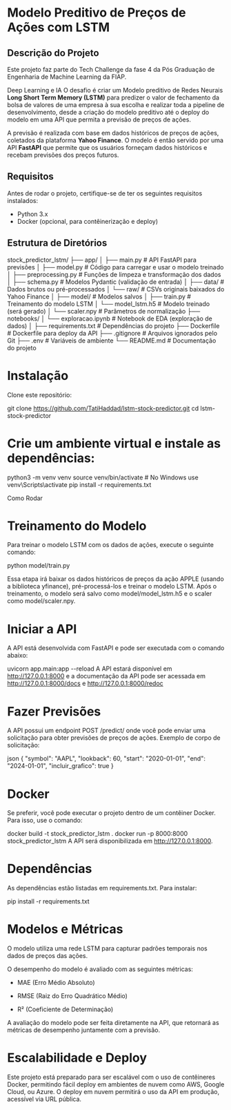 # Modelo Preditivo de Preços de Ações com LSTM

## Descrição do Projeto

Este projeto faz parte do Tech Challenge da fase 4 da Pós Graduação de Engenharia de Machine Learning da FIAP.


Deep Learning e IA 
O desafio é criar um Modelo preditivo de Redes Neurais **Long Short Term Memory (LSTM)** para predizer o valor de fechamento da bolsa de valores de uma empresa à sua escolha e realizar toda a pipeline de desenvolvimento, 
desde a criação do modelo preditivo até o deploy do modelo em uma API que permita a previsão de preços de ações. 
 
 A previsão é realizada com base em dados históricos de preços de ações, coletados da plataforma **Yahoo Finance**. O modelo é então servido por uma API **FastAPI** que permite que os usuários forneçam dados históricos e recebam previsões dos preços futuros.



## Requisitos

Antes de rodar o projeto, certifique-se de ter os seguintes requisitos instalados:

- Python 3.x
- Docker (opcional, para contêinerização e deploy)


## Estrutura de Diretórios

stock_predictor_lstm/
├── app/
│   ├── main.py               # API FastAPI para previsões
│   ├── model.py              # Código para carregar e usar o modelo treinado
│   ├── preprocessing.py      # Funções de limpeza e transformação dos dados
│   ├── schema.py             # Modelos Pydantic (validação de entrada)
│
├── data/                     # Dados brutos ou pré-processados
│   └── raw/                  # CSVs originais baixados do Yahoo Finance
│
├── model/                    # Modelos salvos 
│   ├── train.py              # Treinamento do modelo LSTM
│   └── model_lstm.h5         # Modelo treinado (será gerado)
│   └── scaler.npy            # Parâmetros de normalização
├── notebooks/
│   └── exploracao.ipynb      # Notebook de EDA (exploração de dados)
│
├── requirements.txt          # Dependências do projeto
├── Dockerfile                # Dockerfile para deploy da API
├── .gitignore                # Arquivos ignorados pelo Git
├── .env                      # Variáveis de ambiente
└── README.md                 # Documentação do projeto



# Instalação
Clone este repositório:

git clone https://github.com/TatiHaddad/lstm-stock-predictor.git
cd lstm-stock-predictor


# Crie um ambiente virtual e instale as dependências:

python3 -m venv venv
source venv/bin/activate  # No Windows use venv\Scripts\activate
pip install -r requirements.txt



Como Rodar
# Treinamento do Modelo
Para treinar o modelo LSTM com os dados de ações, execute o seguinte comando:

python model/train.py

Essa etapa irá baixar os dados históricos de preços da ação APPLE (usando a biblioteca yfinance), pré-processá-los e treinar o modelo LSTM. Após o treinamento, o modelo será salvo como model/model_lstm.h5 e o scaler como model/scaler.npy.



# Iniciar a API
A API está desenvolvida com FastAPI e pode ser executada com o comando abaixo:

uvicorn app.main:app --reload
A API estará disponível em http://127.0.0.1:8000 e a documentação da API pode ser acessada em http://127.0.0.1:8000/docs e http://127.0.0.1:8000/redoc



# Fazer Previsões
A API possui um endpoint POST /predict/ onde você pode enviar uma solicitação para obter previsões de preços de ações. Exemplo de corpo de solicitação:

json
{
  "symbol": "AAPL",
  "lookback": 60,
  "start": "2020-01-01",
  "end": "2024-01-01",
  "incluir_grafico": true
}


# Docker
Se preferir, você pode executar o projeto dentro de um contêiner Docker. Para isso, use o comando:

docker build -t stock_predictor_lstm .
docker run -p 8000:8000 stock_predictor_lstm
A API será disponibilizada em http://127.0.0.1:8000.


# Dependências
As dependências estão listadas em requirements.txt. Para instalar:

pip install -r requirements.txt


# Modelos e Métricas
O modelo utiliza uma rede LSTM para capturar padrões temporais nos dados de preços das ações.

O desempenho do modelo é avaliado com as seguintes métricas:

* MAE (Erro Médio Absoluto)

* RMSE (Raiz do Erro Quadrático Médio)

* R² (Coeficiente de Determinação)

A avaliação do modelo pode ser feita diretamente na API, que retornará as métricas de desempenho juntamente com a previsão.



# Escalabilidade e Deploy
Este projeto está preparado para ser escalável com o uso de contêineres Docker, permitindo fácil deploy em ambientes de nuvem como AWS, Google Cloud, ou Azure. O deploy em nuvem permitirá o uso da API em produção, acessível via URL pública.
